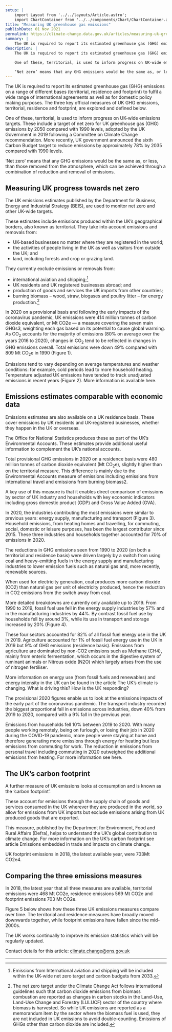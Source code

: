 ```yaml
---
setup: |
    import Layout from '../../layouts/Article.astro';
    import ChartContainer from '../../components/Chart/ChartContainer.astro';
title: "Measuring UK greenhouse gas emissions"
publishDate: 01 Nov 2021
permalink: https://climate-change.data.gov.uk/articles/measuring-uk-greenhouse-gas-emissions
summary: |
    The UK is required to report its estimated greenhouse gas (GHG) emissions on a range of different bases (territorial, residence and footprint) to fulfil a wide range of international agreements as well as for domestic policy making purposes. The three key official measures of UK GHG emissions, territorial, residence and footprint, are explored and defined below.
description: |
    The UK is required to report its estimated greenhouse gas (GHG) emissions on a range of different bases (territorial, residence and footprint) to fulfil a wide range of international agreements as well as for domestic policy making purposes. The three key official measures of UK GHG emissions, territorial, residence and footprint, are explored and defined below.

    One of these, territorial, is used to inform progress on UK-wide emissions targets. These include a target of net zero for UK greenhouse gas (GHG) emissions by 2050 compared with 1990 levels, adopted by the UK Government in 2019 following a Committee on Climate Change recommendation. More recently, UK government announced the sixth Carbon Budget target to reduce emissions by approximately 78% by 2035 compared with 1990 levels.

    ‘Net zero’ means that any GHG emissions would be the same as, or less, than those removed from the atmosphere, which can be achieved through a combination of reduction and removal of emissions.
---
```


The UK is required to report its estimated greenhouse gas (GHG) emissions on a range of different bases (territorial, residence and footprint) to fulfil a wide range of international agreements as well as for domestic policy making purposes. The three key official measures of UK GHG emissions, territorial, residence and footprint, are explored and defined below.

One of these, territorial, is used to inform progress on UK-wide emissions targets. These include a target of net zero for UK greenhouse gas (GHG) emissions by 2050 compared with 1990 levels, adopted by the UK Government in 2019 following a Committee on Climate Change recommendation. More recently, UK government announced the sixth Carbon Budget target to reduce emissions by approximately 78% by 2035 compared with 1990 levels.

‘Net zero’ means that any GHG emissions would be the same as, or less, than those removed from the atmosphere, which can be achieved through a combination of reduction and removal of emissions.

## Measuring UK progress towards net zero

The UK emissions estimates published by the Department for Business, Energy and Industrial Strategy (BEIS), are used to monitor net zero and other UK-wide targets.

These estimates include emissions produced within the UK’s geographical borders, also known as territorial. They take into account emissions and removals from:
* UK-based businesses no matter where they are registered in the world;
* the activities of people living in the UK as well as visitors from outside the UK; and
* land, including forests and crop or grazing land.

They currently exclude emissions or removals from:
* international aviation and shipping;[^1]
* UK residents and UK registered businesses abroad; and
* production of goods and services the UK imports from other countries;
* burning biomass – wood, straw, biogases and poultry litter – for energy production.[^2]

In 2020 on a provisional basis and following the early impacts of the coronavirus pandemic, UK emissions were 414 million tonnes of carbon dioxide equivalent, or Mt CO2e — a measure covering the seven main GHGs3, weighting each gas based on its potential to cause global warming. As CO<sub>2</sub> accounts for the majority of emissions (80% on average over the years 2016 to 2020), changes in CO<sub>2</sub> tend to be reflected in changes in GHG emissions overall. Total emissions were down 49% compared with 809 Mt CO<sub>2</sub>e in 1990 (Figure 1).

<ChartContainer 
    title="Figure 1: Net greenhouse gas emissions on a territorial basis were down 49% in 2020 compared with 1990 levels"
    description=""
    source="Department for Business, Energy & Industrial Strategy"
/>

Emissions tend to vary depending on average temperatures and weather conditions: for example, cold periods lead to more household heating. Temperature adjusted UK emissions have tended to track unadjusted emissions in recent years (Figure 2). More information is available here.

<ChartContainer title="Figure 2: Actual and temperature adjusted greenhouse gas emissions, UK, 2009 to 2020 (Mt CO2e)" />

## Emissions estimates comparable with economic data

Emissions estimates are also available on a UK residence basis. These cover emissions by UK residents and UK-registered businesses, whether they happen in the UK or overseas.

The Office for National Statistics produces these as part of the UK’s Environmental Accounts. These estimates provide additional useful information to complement the UK’s national accounts.

Total provisional GHG emissions in 2020 on a residence basis were 480 million tonnes of carbon dioxide equivalent (Mt CO<sub>2</sub>e), slightly higher than on the territorial measure. This difference is mainly due to the Environmental Accounts measure of emissions including emissions from international travel and emissions from burning biomass2.

A key use of this measure is that it enables direct comparison of emissions by sector of UK industry and households with key economic indicators including gross domestic product (GDP) and Gross Value Added (GVA).

In 2020, the industries contributing the most emissions were similar to previous years: energy supply, manufacturing and transport (Figure 3). Household emissions, from heating homes and travelling, for commuting, social, domestic or leisure purposes, has been the largest contributor since 2015. These three industries and households together accounted for 70% of emissions in 2020.

<ChartContainer title="Figure 3: Until 2020, households and transport greenhouse gas emissions were relatively stable, while the energy supply sector has trended downwards" />

The reductions in GHG emissions seen from 1990 to 2020 (on both a territorial and residence basis) were driven largely by a switch from using coal and heavy-emitting fuels in the energy supply and manufacturing industries to lower emission fuels such as natural gas and, more recently, renewable sources.

When used for electricity generation, coal produces more carbon dioxide (CO2) than natural gas per unit of electricity produced, hence the reduction in CO2 emissions from the switch away from coal.

More detailed breakdowns are currently only available up to 2019. From 1990 to 2019, fossil fuel use fell in the energy supply industries by 57% and in the manufacturing industries by 44%. By contrast fossil fuel use by households fell by around 3%, while its use in transport and storage increased by 20% (Figure 4).

These four sectors accounted for 82% of all fossil fuel energy use in the UK in 2019. Agriculture accounted for 1% of fossil fuel energy use in the UK in 2019 but 9% of GHG emissions (residence basis). Emissions from agriculture are dominated by non-CO2 emissions such as Methane (CH4), mainly from enteric fermentation, which occurs in the digestive system of ruminant animals or Nitrous oxide (N2O) which largely arises from the use of nitrogen fertiliser.

More information on energy use (from fossil fuels and renewables) and energy intensity in the UK can be found in the article The UK’s climate is changing. What is driving this? How is the UK responding?

<ChartContainer title="Figure 4: The four largest emitting sectors use the most energy from fossil fuels" />

The provisional 2020 figures enable us to look at the emissions impacts of the early part of the coronavirus pandemic. The transport industry recorded the biggest proportional fall in emissions across industries, down 40% from 2019 to 2020, compared with a 9% fall in the previous year.

Emissions from households fell 10% between 2019 to 2020. With many people working remotely, being on furlough, or losing their job in 2020 during the COVID-19 pandemic, more people were staying at home and therefore generating more emissions through energy for heating but less emissions from commuting for work. The reduction in emissions from personal travel including commuting in 2020 outweighed the additional emissions from heating. For more information see here.

## The UK’s carbon footprint

A further measure of UK emissions looks at consumption and is known as the ‘carbon footprint’.

These account for emissions through the supply chain of goods and services consumed in the UK wherever they are produced in the world, so allow for emissions from UK imports but exclude emissions arising from UK produced goods that are exported.

This measure, published by the Department for Environment, Food and Rural Affairs (Defra), helps to understand the UK’s global contribution to climate change. For more information on the UK’s carbon footprint see article Emissions embedded in trade and impacts on climate change.

UK footprint emissions in 2018, the latest available year, were 703Mt CO2e4.

## Comparing the three emissions measures

In 2018, the latest year that all three measures are available, territorial emissions were 468 Mt CO2e, residence emissions 569 Mt CO2e and footprint emissions 703 Mt CO2e.

Figure 5 below shows how these three UK emissions measures compare over time. The territorial and residence measures have broadly moved downwards together, while footprint emissions have fallen since the mid-2000s.

<ChartContainer title="Figure 5: Greenhouse gas emissions on a territorial, residence and carbon footprint basis: UK, 1990 to 2019 and provisional 2020 (Mt CO2e)" />

The UK works continually to improve its emission statistics which will be regularly updated.

Contact details for this article: climate.change@ons.gov.uk

---

[^1]: Emissions from International aviation and shipping will be included within the UK-wide net zero target and carbon budgets from 2033.
[^2]: The net zero target under the Climate Change Act follows international guidelines such that carbon dioxide emissions from biomass combustion are reported as changes in carbon stocks in the Land-Use, Land-Use Change and Forestry (LULUCF) sector of the country where biomass is harvested. So while UK emissions are reported as a memorandum item by the sector where the biomass fuel is used, they are not included in UK emissions to avoid double-counting. Emissions of GHGs other than carbon dioxide are included.